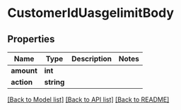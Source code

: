 # CustomerIdUasgelimitBody

## Properties
Name | Type | Description | Notes
------------ | ------------- | ------------- | -------------
**amount** | **int** |  | 
**action** | **string** |  | 

[[Back to Model list]](../../README.md#documentation-for-models) [[Back to API list]](../../README.md#documentation-for-api-endpoints) [[Back to README]](../../README.md)

